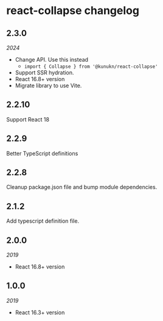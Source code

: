 # react-collapse changelog

## 2.3.0

_2024_

- Change API. Use this instead
  - `import { Collapse } from '@kunukn/react-collapse'`
- Support SSR hydration.
- React 16.8+ version
- Migrate library to use Vite.

## 2.2.10

Support React 18

## 2.2.9

Better TypeScript definitions

## 2.2.8

Cleanup package.json file and bump module dependencies.

## 2.1.2

Add typescript definition file.

## 2.0.0

_2019_

- React 16.8+ version

## 1.0.0

_2019_

- React 16.3+ version
